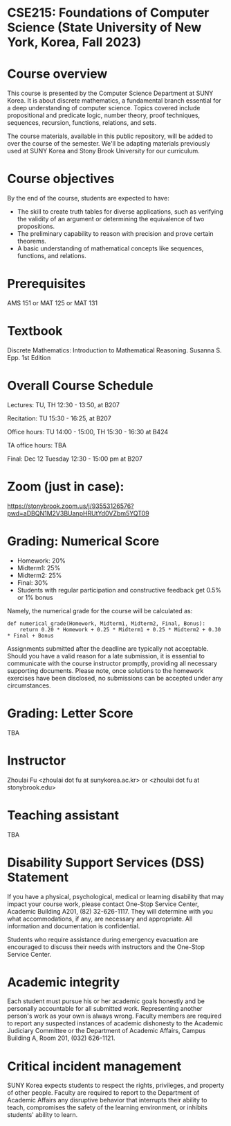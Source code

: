
# CSE215: Foundations of Computer Science (State University of New York, Korea, Fall 2023)

# Course overview

This course is presented by the Computer Science Department at SUNY Korea. It is about discrete mathematics, a fundamental branch essential for a deep understanding of computer science. Topics covered include propositional and predicate logic, number theory, proof techniques, sequences, recursion, functions, relations, and sets.

The course materials, available in this public repository, will be added to over the course of the semester. We'll be adapting materials previously used at SUNY Korea and Stony Brook University for our curriculum.


<a id="org6a7ec5b"></a>

# Course objectives

By the end of the course, students are expected to have:

- The skill to create truth tables for diverse applications, such as verifying the validity of an argument or determining the equivalence of two propositions.
- The preliminary capability to reason with precision and prove certain theorems.
- A basic understanding of mathematical concepts like sequences, functions, and relations.

<a id="orgb048669"></a>

# Prerequisites

AMS 151 or MAT 125 or MAT 131


<a id="orgbb0a69f"></a>

# Textbook

Discrete Mathematics: Introduction to Mathematical Reasoning. Susanna S. Epp. 1st Edition


<a id="org1a0f91c"></a>

# Overall Course Schedule

Lectures:  TU, TH 12:30  - 13:50, at B207

Recitation: TU 15:30  - 16:25, at B207


Office hours: TU 14:00 - 15:00, TH 15:30 - 16:30  at B424

TA office hours: TBA

Final: Dec 12 Tuesday 12:30 - 15:00 pm at B207
# Zoom (just in case):

<https://stonybrook.zoom.us/j/93553126576?pwd=aDBQN1M2V3BUanpHRUtYd0VZbm5YQT09>


<a id="org20bf8ba"></a>

# Grading: Numerical Score

-   Homework: 20%
-   Midterm1: 25%
-   Midterm2: 25%
-   Final: 30%
-   Students with regular participation and constructive feedback get 0.5% or 1% bonus

Namely, the numerical grade for the course will be calculated as:

```
def numerical_grade(Homework, Midterm1, Midterm2, Final, Bonus):
    return 0.20 * Homework + 0.25 * Midterm1 + 0.25 * Midterm2 + 0.30 * Final + Bonus
```


Assignments submitted after the deadline are typically not acceptable. Should you have a valid reason for a late submission, it is essential to communicate with the course instructor promptly, providing all necessary supporting documents. Please note, once solutions to the homework exercises have been disclosed, no submissions can be accepted under any circumstances.


<a id="orgefb96c0"></a>


# Grading: Letter Score

TBA 



# Instructor

Zhoulai Fu \<zhoulai dot fu at sunykorea.ac.kr\>  or  \<zhoulai dot fu at stonybrook.edu\>


<a id="orgda07346"></a>

# Teaching assistant

TBA

<a id="org24aa011"></a>

# Disability Support Services (DSS) Statement

If you have a physical, psychological, medical or learning disability that may impact your course work, please contact  One-Stop Service Center, Academic Building A201, (82) 32-626-1117. They will determine with you what accommodations, if any, are necessary and appropriate. All information and documentation is confidential.

Students who require assistance during emergency evacuation are encouraged to discuss their needs with instructors and the One-Stop Service Center.


<a id="org1af6e2f"></a>

# Academic integrity

Each student must pursue his or her academic goals honestly and be personally accountable for all submitted work. Representing another person's work as your own is always wrong. Faculty members are required to report any suspected instances of academic dishonesty to the Academic Judiciary Committee or the Department of Academic Affairs, Campus Building A, Room 201, (032) 626-1121.


<a id="org0aaca55"></a>

# Critical incident management

SUNY Korea expects students to respect the rights,
privileges, and property of other people. Faculty are required to report to the Department of Academic Affairs any disruptive behavior that interrupts their ability to teach, compromises the safety of the learning environment, or inhibits students' ability to learn.

